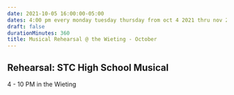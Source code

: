 ```yaml
---
date: 2021-10-05 16:00:00-05:00
dates: 4:00 pm every monday tuesday thursday from oct 4 2021 thru nov 2 2021
draft: false
durationMinutes: 360
title: Musical Rehearsal @ the Wieting - October
---
```


## Rehearsal: STC High School Musical

4 - 10 PM in the Wieting